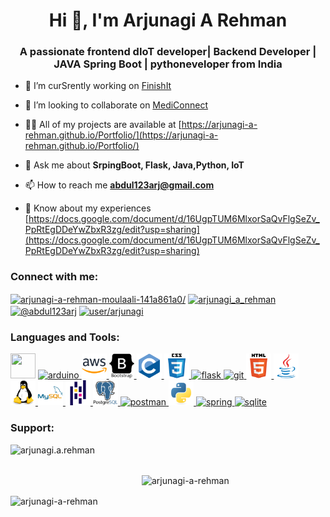 <h1 align="center">Hi 👋, I'm Arjunagi A Rehman</h1>
<h3 align="center">A passionate frontend dIoT developer| Backend Developer | JAVA Spring Boot | pythoneveloper from India</h3>

- 🔭 I’m curSrently working on [FinishIt](https://github.com/arjunagi-a-rehman/FinishIt)

- 👯 I’m looking to collaborate on [MediConnect](https://github.com/arjunagi-a-rehman/MediConnect)

- 👨‍💻 All of my projects are available at [https://arjunagi-a-rehman.github.io/Portfolio/](https://arjunagi-a-rehman.github.io/Portfolio/)

- 💬 Ask me about **SrpingBoot, Flask, Java,Python, IoT**

- 📫 How to reach me **abdul123arj@gmail.com**

- 📄 Know about my experiences [https://docs.google.com/document/d/16UgpTUM6MlxorSaQvFlgSeZv_PpRtEgDDeYwZbxR3zg/edit?usp=sharing](https://docs.google.com/document/d/16UgpTUM6MlxorSaQvFlgSeZv_PpRtEgDDeYwZbxR3zg/edit?usp=sharing)

<h3 align="left">Connect with me:</h3>
<p align="left">
<a href="https://linkedin.com/in/arjunagi-a-rehman-moulaali-141a861a0/" target="blank"><img align="center" src="https://raw.githubusercontent.com/rahuldkjain/github-profile-readme-generator/master/src/images/icons/Social/linked-in-alt.svg" alt="arjunagi-a-rehman-moulaali-141a861a0/" height="30" width="40" /></a>
<a href="https://www.leetcode.com/arjunagi_a_rehman" target="blank"><img align="center" src="https://raw.githubusercontent.com/rahuldkjain/github-profile-readme-generator/master/src/images/icons/Social/leet-code.svg" alt="arjunagi_a_rehman" height="30" width="40" /></a>
<a href="https://www.hackerearth.com/@abdul123arj" target="blank"><img align="center" src="https://raw.githubusercontent.com/rahuldkjain/github-profile-readme-generator/master/src/images/icons/Social/hackerearth.svg" alt="@abdul123arj" height="30" width="40" /></a>
<a href="https://auth.geeksforgeeks.org/user/user/arjunagi" target="blank"><img align="center" src="https://raw.githubusercontent.com/rahuldkjain/github-profile-readme-generator/master/src/images/icons/Social/geeks-for-geeks.svg" alt="user/arjunagi" height="30" width="40" /></a>
</p>

<h3 align="left">Languages and Tools:</h3>
<p align="left">
  <a><img src="https://www.pngfind.com/pngs/m/53-535670_spring-framework-logo-spring-boot-hd-png-download.png"  width="40" height="40"/>
</a>
  <a href="https://www.arduino.cc/" target="_blank" rel="noreferrer"> <img src="https://cdn.worldvectorlogo.com/logos/arduino-1.svg" alt="arduino" width="40" height="40"/> </a> <a href="https://aws.amazon.com" target="_blank" rel="noreferrer"> <img src="https://raw.githubusercontent.com/devicons/devicon/master/icons/amazonwebservices/amazonwebservices-original-wordmark.svg" alt="aws" width="40" height="40"/> </a> <a href="https://getbootstrap.com" target="_blank" rel="noreferrer"> <img src="https://raw.githubusercontent.com/devicons/devicon/master/icons/bootstrap/bootstrap-plain-wordmark.svg" alt="bootstrap" width="40" height="40"/> </a> <a href="https://www.cprogramming.com/" target="_blank" rel="noreferrer"> <img src="https://raw.githubusercontent.com/devicons/devicon/master/icons/c/c-original.svg" alt="c" width="40" height="40"/> </a> <a href="https://www.w3schools.com/css/" target="_blank" rel="noreferrer"> <img src="https://raw.githubusercontent.com/devicons/devicon/master/icons/css3/css3-original-wordmark.svg" alt="css3" width="40" height="40"/> </a> <a href="https://flask.palletsprojects.com/" target="_blank" rel="noreferrer"> <img src="https://www.vectorlogo.zone/logos/pocoo_flask/pocoo_flask-icon.svg" alt="flask" width="40" height="40"/> </a> <a href="https://git-scm.com/" target="_blank" rel="noreferrer"> <img src="https://www.vectorlogo.zone/logos/git-scm/git-scm-icon.svg" alt="git" width="40" height="40"/> </a> <a href="https://www.w3.org/html/" target="_blank" rel="noreferrer"> <img src="https://raw.githubusercontent.com/devicons/devicon/master/icons/html5/html5-original-wordmark.svg" alt="html5" width="40" height="40"/> </a> <a href="https://www.java.com" target="_blank" rel="noreferrer"> <img src="https://raw.githubusercontent.com/devicons/devicon/master/icons/java/java-original.svg" alt="java" width="40" height="40"/> </a> <a href="https://www.linux.org/" target="_blank" rel="noreferrer"> <img src="https://raw.githubusercontent.com/devicons/devicon/master/icons/linux/linux-original.svg" alt="linux" width="40" height="40"/> </a> <a href="https://www.mysql.com/" target="_blank" rel="noreferrer"> <img src="https://raw.githubusercontent.com/devicons/devicon/master/icons/mysql/mysql-original-wordmark.svg" alt="mysql" width="40" height="40"/> </a> <a href="https://pandas.pydata.org/" target="_blank" rel="noreferrer"> <img src="https://raw.githubusercontent.com/devicons/devicon/2ae2a900d2f041da66e950e4d48052658d850630/icons/pandas/pandas-original.svg" alt="pandas" width="40" height="40"/> </a> <a href="https://www.postgresql.org" target="_blank" rel="noreferrer"> <img src="https://raw.githubusercontent.com/devicons/devicon/master/icons/postgresql/postgresql-original-wordmark.svg" alt="postgresql" width="40" height="40"/> </a> <a href="https://postman.com" target="_blank" rel="noreferrer"> <img src="https://www.vectorlogo.zone/logos/getpostman/getpostman-icon.svg" alt="postman" width="40" height="40"/> </a> <a href="https://www.python.org" target="_blank" rel="noreferrer"> <img src="https://raw.githubusercontent.com/devicons/devicon/master/icons/python/python-original.svg" alt="python" width="40" height="40"/> </a> <a href="https://spring.io/" target="_blank" rel="noreferrer"> <img src="https://www.vectorlogo.zone/logos/springio/springio-icon.svg" alt="spring" width="40" height="40"/> </a> <a href="https://www.sqlite.org/" target="_blank" rel="noreferrer"> <img src="https://www.vectorlogo.zone/logos/sqlite/sqlite-icon.svg" alt="sqlite" width="40" height="40"/> </a> </p>

<h3 align="left">Support:</h3>
<p><a href="https://www.buymeacoffee.com/arjunagi.a.rehman"> <img align="left" src="https://cdn.buymeacoffee.com/buttons/v2/default-yellow.png" height="50" width="210" alt="arjunagi.a.rehman" /></a></p><br><br>

<p><img align="center" src="https://github-readme-stats.vercel.app/api/top-langs?username=arjunagi-a-rehman&show_icons=true&locale=en&layout=compact" alt="arjunagi-a-rehman" /></p>

<p><img align="center" src="https://github-readme-streak-stats.herokuapp.com/?user=arjunagi-a-rehman&" alt="arjunagi-a-rehman" /></p>
